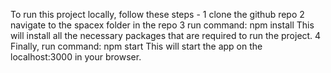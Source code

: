 To run this project locally,
follow these steps - 
1 clone the github repo
2 navigate to the spacex folder in the repo
3 run command: npm install
  This will install all the necessary packages that are required to run the 
  project.
4 Finally, run command: npm start
  This will start the app on the localhost:3000 in your browser.
